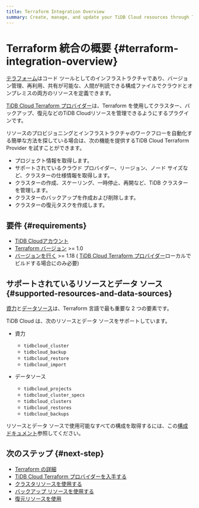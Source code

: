 ```yaml
---
title: Terraform Integration Overview
summary: Create, manage, and update your TiDB Cloud resources through Terraform.
---
```


# Terraform 統合の概要 {#terraform-integration-overview}

[テラフォーム](https://www.terraform.io/)はコード ツールとしてのインフラストラクチャであり、バージョン管理、再利用、共有が可能な、人間が判読できる構成ファイルでクラウドとオンプレミスの両方のリソースを定義できます。

[TiDB Cloud Terraform プロバイダー](https://registry.terraform.io/providers/tidbcloud/tidbcloud)は、Terraform を使用してクラスター、バックアップ、復元などのTiDB Cloudリソースを管理できるようにするプラグインです。

リソースのプロビジョニングとインフラストラクチャのワークフローを自動化する簡単な方法を探している場合は、次の機能を提供するTiDB Cloud Terraform Provider を試すことができます。

-   プロジェクト情報を取得します。
-   サポートされているクラウド プロバイダー、リージョン、ノード サイズなど、クラスターの仕様情報を取得します。
-   クラスターの作成、スケーリング、一時停止、再開など、TiDB クラスターを管理します。
-   クラスターのバックアップを作成および削除します。
-   クラスターの復元タスクを作成します。

## 要件 {#requirements}

-   [TiDB Cloudアカウント](https://tidbcloud.com/free-trial)
-   [Terraform バージョン](https://www.terraform.io/downloads.html) &gt;= 1.0
-   [バージョンを行く](https://golang.org/doc/install) &gt;= 1.18 ( [TiDB Cloud Terraform プロバイダー](https://github.com/tidbcloud/terraform-provider-tidbcloud)ローカルでビルドする場合にのみ必要)

## サポートされているリソースとデータ ソース {#supported-resources-and-data-sources}

[資力](https://www.terraform.io/language/resources)と[データソース](https://www.terraform.io/language/data-sources)は、Terraform 言語で最も重要な 2 つの要素です。

TiDB Cloud は、次のリソースとデータ ソースをサポートしています。

-   資力

    -   `tidbcloud_cluster`
    -   `tidbcloud_backup`
    -   `tidbcloud_restore`
    -   `tidbcloud_import`

-   データソース

    -   `tidbcloud_projects`
    -   `tidbcloud_cluster_specs`
    -   `tidbcloud_clusters`
    -   `tidbcloud_restores`
    -   `tidbcloud_backups`

リソースとデータ ソースで使用可能なすべての構成を取得するには、この[構成ドキュメント](https://registry.terraform.io/providers/tidbcloud/tidbcloud/latest/docs)参照してください。

## 次のステップ {#next-step}

-   [Terraform の詳細](https://www.terraform.io/docs)
-   [TiDB Cloud Terraform プロバイダーを入手する](/tidb-cloud/terraform-get-tidbcloud-provider.md)
-   [クラスタリソースを使用する](/tidb-cloud/terraform-use-cluster-resource.md)
-   [バックアップ リソースを使用する](/tidb-cloud/terraform-use-backup-resource.md)
-   [復元リソースを使用](/tidb-cloud/terraform-use-restore-resource.md)
